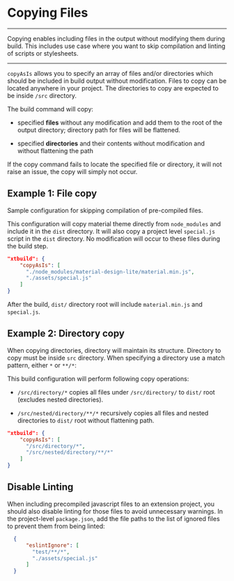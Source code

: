 # Copying Files

* * *

<p class='page-intro'>Copying enables including files in the output without modifying them during build.
This includes use case where you want to skip compilation and linting of scripts or stylesheets.</p>

* * *

`copyAsIs` allows you to specify an array of files and/or directories which should be included in build output
without modification. Files to copy can be located anywhere in your project. The directories to copy are expected to be inside `/src` directory.
 
The build command will copy: 

- specified **files** without any modification and add them to the root of the output directory;
  directory path for files will be flattened.

- specified **directories** and their contents without modification and without flattening the path

If the copy command fails to locate the specified file or directory, it will not
raise an issue, the copy will simply not occur.

## Example 1: File copy

Sample configuration for skipping compilation of pre-compiled files.

This configuration will copy material theme directly from `node_modules` 
and include it in the `dist` directory. It will also copy a project level `special.js` 
script in the `dist` directory. No modification will occur to these files during the build step.  

```json
"xtbuild": {
    "copyAsIs": [
      "./node_modules/material-design-lite/material.min.js",
      "./assets/special.js"
    ]
}
```

After the build, `dist/` directory root will include `material.min.js` and `special.js`.



## Example 2: Directory copy

When copying directories, directory will maintain its structure. Directory to copy must be 
inside `src` directory. When specifying a directory use a match pattern, either `*` or `**/*`:

This build configuration will perform following copy operations:

- `/src/directory/*` copies all files under `/src/directory/`  to `dist/` root (excludes nested directories).

- `/src/nested/directory/**/*` recursively copies all files and nested directories to `dist/` root without flattening path.
 

```json
"xtbuild": {
    "copyAsIs": [
      "/src/directory/*",
      "/src/nested/directory/**/*"
    ]
}
```

## Disable Linting

When including precompiled javascript files to an extension project, you should also 
disable linting for those files to avoid unnecessary warnings. In the project-level `package.json`, 
add the file paths to the list of ignored files to prevent them from being linted:

```json
  {  
      "eslintIgnore": [
        "test/**/*",
        "./assets/special.js"
      ]
  }
```
